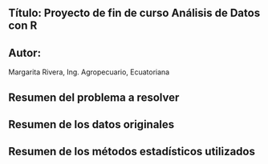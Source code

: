 ## Título: Proyecto de fin de curso Análisis de Datos con R
## Autor:
Margarita Rivera, Ing. Agropecuario, Ecuatoriana
## Resumen del problema a resolver
## Resumen de los datos originales
## Resumen de los métodos estadísticos utilizados
